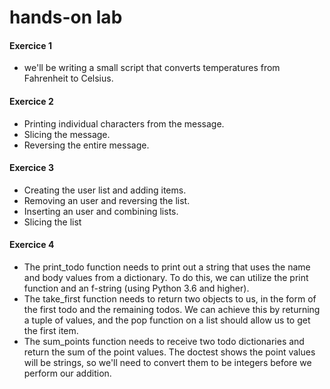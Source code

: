 # hands-on lab

#### Exercice 1

* we'll be writing a small script that converts temperatures from     Fahrenheit to Celsius. 
#### Exercice 2

* Printing individual characters from the message.
* Slicing the message.
* Reversing the entire message.

#### Exercice 3

* Creating the user list and adding items.
* Removing an user and reversing the list.
* Inserting an user and combining lists.
* Slicing the list

#### Exercice 4

* The print_todo function needs to print out a string that uses the name and body values from a dictionary. To do this, we can utilize the print function and an f-string (using Python 3.6 and higher).
* The take_first function needs to return two objects to us, in the form of the first todo and the remaining todos. We can achieve this by returning a tuple of values, and the pop function on a list should allow us to get the first item.
* The sum_points function needs to receive two todo dictionaries and return the sum of the point values. The doctest shows the point values will be strings, so we'll need to convert them to be integers before we perform our addition.